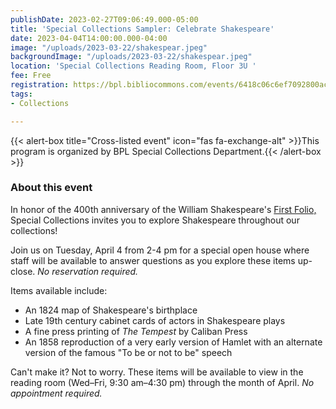 ```yaml
---
publishDate: 2023-02-27T09:06:49.000-05:00
title: 'Special Collections Sampler: Celebrate Shakespeare'
date: 2023-04-04T14:00:00.000-04:00
image: "/uploads/2023-03-22/shakespear.jpeg"
backgroundImage: "/uploads/2023-03-22/shakespear.jpeg"
location: 'Special Collections Reading Room, Floor 3U '
fee: Free
registration: https://bpl.bibliocommons.com/events/6418c06c6ef7092800acf371
tags:
- Collections

---
```

{{< alert-box title="Cross-listed event" icon="fas fa-exchange-alt" >}}This program is organized by BPL Special Collections Department.{{< /alert-box >}}

### About this event

In honor of the 400th anniversary of the William Shakespeare's [First Folio,](https://nam11.safelinks.protection.outlook.com/?url=https%3A%2F%2Fark.digitalcommonwealth.org%2Fark%3A%2F50959%2Fcv43pc026&data=05%7C01%7Ckmonahan%40bpl.org%7C8798ebebbb0a4e3694de08db2712ee3a%7Cfa735c71d7954c01b0ae09fa7415b2b1%7C0%7C0%7C638146734482755150%7CUnknown%7CTWFpbGZsb3d8eyJWIjoiMC4wLjAwMDAiLCJQIjoiV2luMzIiLCJBTiI6Ik1haWwiLCJXVCI6Mn0%3D%7C3000%7C%7C%7C&sdata=v2EKqC92JTdWdmujfDh50eBFblnNhV9duvukgG5EIaw%3D&reserved=0 "https://nam11.safelinks.protection.outlook.com/?url=https%3a%2f%2fark.digitalcommonwealth.org%2fark%3a%2f50959%2fcv43pc026&data=05%7c01%7ckmonahan%40bpl.org%7c8798ebebbb0a4e3694de08db2712ee3a%7cfa735c71d7954c01b0ae09fa7415b2b1%7c0%7c0%7c638146734482755150%7cunknown%7ctwfpbgzsb3d8eyjwijoimc4wljawmdailcjqijoiv2lumziilcjbtii6ik1hawwilcjxvci6mn0%3d%7c3000%7c%7c%7c&sdata=v2ekqc92jtdwdmujfdh50ebfblnnhv9duvukgg5eiaw%3d&reserved=0") Special Collections invites you to explore Shakespeare throughout our collections!

Join us on Tuesday, April 4 from 2-4 pm for a special open house where staff will be available to answer questions as you explore these items up-close. _No reservation required._

Items available include:

* An 1824 map of Shakespeare's birthplace
* Late 19th century cabinet cards of actors in Shakespeare plays
* A fine press printing of _The Tempest_ by Caliban Press
* An 1858 reproduction of a very early version of Hamlet with an alternate version of the famous "To be or not to be" speech

Can't make it? Not to worry. These items will be available to view in the reading room (Wed–Fri, 9:30 am–4:30 pm) through the month of April. _No appointment required._